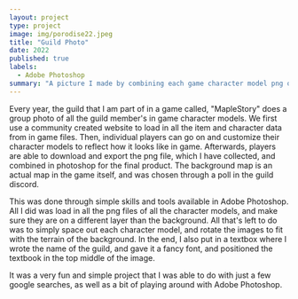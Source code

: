 ```yaml
---
layout: project
type: project
image: img/porodise22.jpeg
title: "Guild Photo"
date: 2022
published: true
labels:
  - Adobe Photoshop
summary: "A picture I made by combining each game character model png onto a background map of the game in photoshop."
---
```


Every year, the guild that I am part of in a game called, "MapleStory" does a group photo of all the guild member's in game character models. We first use a community created website to load in all the item and character data from in game files. Then, individual players can go on and customize their character models to reflect how it looks like in game. Afterwards, players are able to download and export the png file, which I have collected, and combined in photoshop for the final product. The background map is an actual map in the game itself, and was chosen through a poll in the guild discord. 

This was done through simple skills and tools available in Adobe Photoshop. All I did was load in all the png files of all the character models, and make sure they are on a different layer than the background. All that's left to do was to simply space out each character model, and rotate the images to fit with the terrain of the background. In the end, I also put in a textbox where I wrote the name of the guild, and gave it a fancy font, and positioned the textbook in the top middle of the image. 

It was a very fun and simple project that I was able to do with just a few google searches, as well as a bit of playing around with Adobe Photoshop. 
